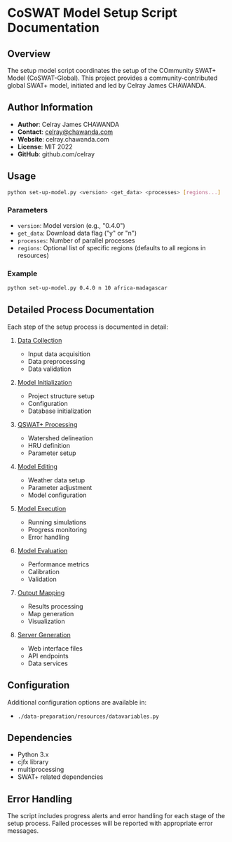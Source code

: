 # CoSWAT Model Setup Script Documentation

## Overview
The setup model script coordinates the setup of the COmmunity SWAT+ Model (CoSWAT-Global). This project provides a community-contributed global SWAT+ model, initiated and led by Celray James CHAWANDA.

## Author Information
- **Author**: Celray James CHAWANDA
- **Contact**: celray@chawanda.com
- **Website**: celray.chawanda.com
- **License**: MIT 2022
- **GitHub**: github.com/celray

## Usage
```bash
python set-up-model.py <version> <get_data> <processes> [regions...]
```

### Parameters
- `version`: Model version (e.g., "0.4.0")
- `get_data`: Download data flag ("y" or "n")
- `processes`: Number of parallel processes
- `regions`: Optional list of specific regions (defaults to all regions in resources)

### Example
```bash
python set-up-model.py 0.4.0 n 10 africa-madagascar
```

## Detailed Process Documentation
Each step of the setup process is documented in detail:

1. [Data Collection](data-collection.md)
   - Input data acquisition
   - Data preprocessing
   - Data validation

2. [Model Initialization](initialization.md)
   - Project structure setup
   - Configuration
   - Database initialization

3. [QSWAT+ Processing](qswat-processing.md)
   - Watershed delineation
   - HRU definition
   - Parameter setup

4. [Model Editing](model-editing.md)
   - Weather data setup
   - Parameter adjustment
   - Model configuration

5. [Model Execution](model-execution.md)
   - Running simulations
   - Progress monitoring
   - Error handling

6. [Model Evaluation](model-evaluation.md)
   - Performance metrics
   - Calibration
   - Validation

7. [Output Mapping](output-mapping.md)
   - Results processing
   - Map generation
   - Visualization

8. [Server Generation](server-generation.md)
   - Web interface files
   - API endpoints
   - Data services

## Configuration
Additional configuration options are available in:
- `./data-preparation/resources/datavariables.py`

## Dependencies
- Python 3.x
- cjfx library
- multiprocessing
- SWAT+ related dependencies

## Error Handling
The script includes progress alerts and error handling for each stage of the setup process. Failed processes will be reported with appropriate error messages.
